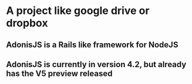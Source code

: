 # A project like google drive or dropbox

## AdonisJS is a Rails like framework for NodeJS

## AdonisJS is currently in version 4.2, but already has the V5 preview released

